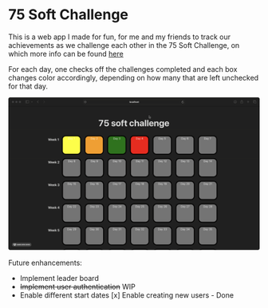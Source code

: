 # 75 Soft Challenge

This is a web app I made for fun, for me and my friends to track our achievements as we challenge each other in the 75 Soft Challenge, on which more info can be found [here](https://www.glamourmagazine.co.uk/article/75-soft-challenge-tiktok)

For each day, one checks off the challenges completed and each box changes color accordingly, depending on how many that are left unchecked for that day.

<!-- ![screenshot](screenshots/screenshot0.jpg)
![screenshot](screenshots/screenshot1.jpg) -->
![demo](demo.gif)

Future enhancements:
- Implement leader board
- ~~Implement user authentication~~ WIP
- Enable different start dates
[x] Enable creating new users - Done
